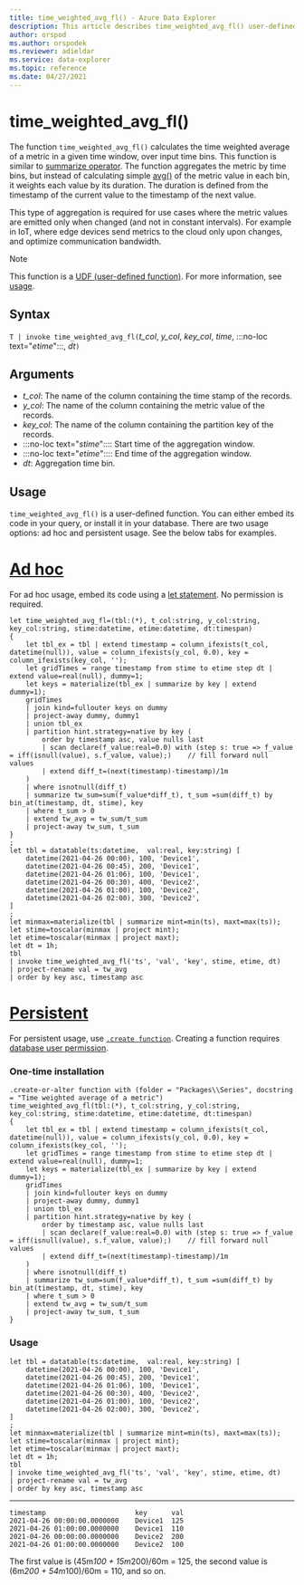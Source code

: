 ```yaml
---
title: time_weighted_avg_fl() - Azure Data Explorer
description: This article describes time_weighted_avg_fl() user-defined function in Azure Data Explorer.
author: orspod
ms.author: orspodek
ms.reviewer: adieldar
ms.service: data-explorer
ms.topic: reference
ms.date: 04/27/2021
---
```

# time_weighted_avg_fl()

The function `time_weighted_avg_fl()` calculates the time weighted average of a metric in a given time window, over input time bins. This function is similar to [summarize operator](../query/summarizeoperator.md). The function aggregates the metric by time bins, but instead of calculating simple [avg()](../query/avg-aggfunction.md) of the metric value in each bin, it weights each value by its duration. The duration is defined from the timestamp of the current value to the timestamp of the next value.

This type of aggregation is required for use cases where the metric values are emitted only when changed (and not in constant intervals). For example in IoT, where edge devices send metrics to the cloud only upon changes, and optimize communication bandwidth.

> [!NOTE]
> This function is a [UDF (user-defined function)](../query/functions/user-defined-functions.md). For more information, see [usage](#usage).

## Syntax

`T | invoke time_weighted_avg_fl(`*t_col*, *y_col*, *key_col*, *time*, :::no-loc text="*etime*":::, *dt*`)`
  
## Arguments

* *t_col*: The name of the column containing the time stamp of the records.
* *y_col*: The name of the column containing the metric value of the records.
* *key_col*: The name of the column containing the partition key of the records.
* :::no-loc text="*stime*":::: Start time of the aggregation window.
* :::no-loc text="*etime*":::: End time of the aggregation window.
* *dt*: Aggregation time bin.

## Usage

`time_weighted_avg_fl()` is a user-defined function. You can either embed its code in your query, or install it in your database. There are two usage options: ad hoc and persistent usage. See the below tabs for examples.

# [Ad hoc](#tab/adhoc)

For ad hoc usage, embed its code using a [let statement](../query/letstatement.md). No permission is required.

<!-- csl: https://help.kusto.windows.net:443/Samples -->
```kusto
let time_weighted_avg_fl=(tbl:(*), t_col:string, y_col:string, key_col:string, stime:datetime, etime:datetime, dt:timespan)
{
    let tbl_ex = tbl | extend timestamp = column_ifexists(t_col, datetime(null)), value = column_ifexists(y_col, 0.0), key = column_ifexists(key_col, '');
    let gridTimes = range timestamp from stime to etime step dt | extend value=real(null), dummy=1;
    let keys = materialize(tbl_ex | summarize by key | extend dummy=1);
    gridTimes
    | join kind=fullouter keys on dummy
    | project-away dummy, dummy1
    | union tbl_ex
    | partition hint.strategy=native by key (
        order by timestamp asc, value nulls last
        | scan declare(f_value:real=0.0) with (step s: true => f_value = iff(isnull(value), s.f_value, value);)    // fill forward null values
        | extend diff_t=(next(timestamp)-timestamp)/1m
    )
    | where isnotnull(diff_t)
    | summarize tw_sum=sum(f_value*diff_t), t_sum =sum(diff_t) by bin_at(timestamp, dt, stime), key
    | where t_sum > 0
    | extend tw_avg = tw_sum/t_sum
    | project-away tw_sum, t_sum
}
;
let tbl = datatable(ts:datetime,  val:real, key:string) [
    datetime(2021-04-26 00:00), 100, 'Device1',
    datetime(2021-04-26 00:45), 200, 'Device1',
    datetime(2021-04-26 01:06), 100, 'Device1',
    datetime(2021-04-26 00:30), 400, 'Device2',
    datetime(2021-04-26 01:00), 100, 'Device2',
    datetime(2021-04-26 02:00), 300, 'Device2',
]
;
let minmax=materialize(tbl | summarize mint=min(ts), maxt=max(ts));
let stime=toscalar(minmax | project mint);
let etime=toscalar(minmax | project maxt);
let dt = 1h;
tbl
| invoke time_weighted_avg_fl('ts', 'val', 'key', stime, etime, dt)
| project-rename val = tw_avg
| order by key asc, timestamp asc
```

# [Persistent](#tab/persistent)

For persistent usage, use [`.create function`](../management/create-function.md). Creating a function requires [database user permission](../management/access-control/role-based-authorization.md).

### One-time installation

<!-- csl: https://help.kusto.windows.net:443/Samples -->
```kusto
.create-or-alter function with (folder = "Packages\\Series", docstring = "Time weighted average of a metric")
time_weighted_avg_fl(tbl:(*), t_col:string, y_col:string, key_col:string, stime:datetime, etime:datetime, dt:timespan)
{
    let tbl_ex = tbl | extend timestamp = column_ifexists(t_col, datetime(null)), value = column_ifexists(y_col, 0.0), key = column_ifexists(key_col, '');
    let gridTimes = range timestamp from stime to etime step dt | extend value=real(null), dummy=1;
    let keys = materialize(tbl_ex | summarize by key | extend dummy=1);
    gridTimes
    | join kind=fullouter keys on dummy
    | project-away dummy, dummy1
    | union tbl_ex
    | partition hint.strategy=native by key (
        order by timestamp asc, value nulls last
        | scan declare(f_value:real=0.0) with (step s: true => f_value = iff(isnull(value), s.f_value, value);)    // fill forward null values
        | extend diff_t=(next(timestamp)-timestamp)/1m
    )
    | where isnotnull(diff_t)
    | summarize tw_sum=sum(f_value*diff_t), t_sum =sum(diff_t) by bin_at(timestamp, dt, stime), key
    | where t_sum > 0
    | extend tw_avg = tw_sum/t_sum
    | project-away tw_sum, t_sum
}
```

### Usage

<!-- csl: https://help.kusto.windows.net:443/Samples -->
```kusto
let tbl = datatable(ts:datetime,  val:real, key:string) [
    datetime(2021-04-26 00:00), 100, 'Device1',
    datetime(2021-04-26 00:45), 200, 'Device1',
    datetime(2021-04-26 01:06), 100, 'Device1',
    datetime(2021-04-26 00:30), 400, 'Device2',
    datetime(2021-04-26 01:00), 100, 'Device2',
    datetime(2021-04-26 02:00), 300, 'Device2',
]
;
let minmax=materialize(tbl | summarize mint=min(ts), maxt=max(ts));
let stime=toscalar(minmax | project mint);
let etime=toscalar(minmax | project maxt);
let dt = 1h;
tbl
| invoke time_weighted_avg_fl('ts', 'val', 'key', stime, etime, dt)
| project-rename val = tw_avg
| order by key asc, timestamp asc
```

---

```kusto
timestamp	                   key      val
2021-04-26 00:00:00.0000000    Device1	125
2021-04-26 01:00:00.0000000    Device1	110
2021-04-26 00:00:00.0000000    Device2	200
2021-04-26 01:00:00.0000000    Device2	100
```

The first value is (45m*100 + 15m*200)/60m = 125, the second value is (6m*200 + 54m*100)/60m = 110, and so on.